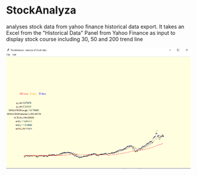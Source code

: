 # StockAnalyza
analyses stock data from yahoo finance historical data export.
It takes an Excel from the "Historical Data" Panel from Yahoo Finance as input
to display stock course including 30, 50 and 200 trend line

![StockAnalyza](https://github.com/nthomasCUBE/StockAnalyza/blob/main/Figure1.png)
